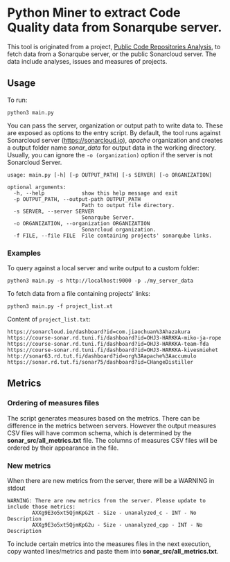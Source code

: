 # Python Miner to extract Code Quality data from Sonarqube server.

This tool is originated from a project, [Public Code Repositories Analysis](https://github.com/hungnguyen10897/Public-Code-Repositories-Analysis), to fetch data from a Sonarqube server, or the public Sonarcloud server. The data include analyses, issues and measures of projects.

## Usage

To run:
```
python3 main.py
```

You can pass the server, organization or output path to write data to. These are exposed as options to the entry script. By default, the tool runs against Sonarcloud server (https://sonarcloud.io), _apache_ organization and creates a output folder name _sonar_data_ for output data in the working directory. Usually, you can ignore the `-o (organization)` option if the server is not Sonarcloud Server.

```
usage: main.py [-h] [-p OUTPUT_PATH] [-s SERVER] [-o ORGANIZATION]

optional arguments:
  -h, --help            show this help message and exit
  -p OUTPUT_PATH, --output-path OUTPUT_PATH
                        Path to output file directory.
  -s SERVER, --server SERVER
                        Sonarqube Server.
  -o ORGANIZATION, --organization ORGANIZATION
                        Sonarcloud organization.
  -f FILE, --file FILE  File containing projects' sonarqube links.
```

### Examples

To query against a local server and write output to a custom folder:

```
python3 main.py -s http://localhost:9000 -p ./my_server_data
```

To fetch data from a file containing projects' links:
```
python3 main.py -f project_list.xt
```

Content of `project_list.txt`:
```
https://sonarcloud.io/dashboard?id=com.jiaochuan%3Ahazakura
https://course-sonar.rd.tuni.fi/dashboard?id=OHJ3-HARKKA-miko-ja-rope
https://course-sonar.rd.tuni.fi/dashboard?id=OHJ3-HARKKA-team-fda
https://course-sonar.rd.tuni.fi/dashboard?id=OHJ3-HARKKA-kivesmiehet
http://sonar63.rd.tut.fi/dashboard?id=org%3Aapache%3Aaccumulo
https://sonar.rd.tut.fi/sonar75/dashboard?id=CHangeDistiller
```

## Metrics

### Ordering of measures files

The script generates measures based on the metrics. There can be difference in the metrics between servers. However the output measures CSV files will have common schema, which is determined by the **sonar_src/all_metrics.txt** file. The columns of measures CSV files will be ordered by their appearance in the file.

### New metrics

When there are new metrics from the server, there will be a WARNING in stdout

```
WARNING: There are new metrics from the server. Please update to include those metrics:
        AXXg9E3o5xt5QjmKpG2t - Size - unanalyzed_c - INT - No Description
        AXXg9E3o5xt5QjmKpG2u - Size - unanalyzed_cpp - INT - No Description
```

To include certain metrics into the measures files in the next execution, copy wanted lines/metrics and paste them into **sonar_src/all_metrics.txt**.
